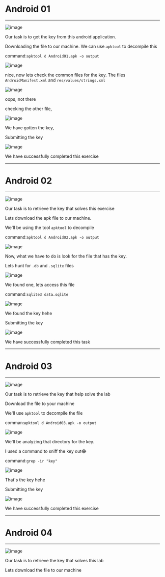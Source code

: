 # Android 01
<hr>

![image](https://github.com/BlackAnon22/BlackAnon22.github.io/assets/67879936/dabd457b-3a3c-41f1-bd3a-a5e8f597ec26)

Our task is to get the key from this android application.

Downloading the file to our machine. We can use ```apktool``` to decompile this

command:```apktool d Android01.apk -o output```

![image](https://github.com/BlackAnon22/BlackAnon22.github.io/assets/67879936/77f59522-9b4e-4dd2-80d7-543828786c9e)

nice, now lets check the common files for the key. The files ```AndroidManifest.xml``` and ```res/values/strings.xml```

![image](https://github.com/BlackAnon22/BlackAnon22.github.io/assets/67879936/fc26db8c-2653-4423-918b-17f2a4db3221)

oops, not there

checking the other file,

![image](https://github.com/BlackAnon22/BlackAnon22.github.io/assets/67879936/e9347e46-1a28-47cc-bb65-ab6a8ec7a3e1)

We have gotten the key,

Submitting the key

![image](https://github.com/BlackAnon22/BlackAnon22.github.io/assets/67879936/3e504138-84b5-4124-b4db-8a3922d7207c)

We have successfully completed this exercise

---------------------------

# Android 02
<hr>

![image](https://github.com/BlackAnon22/BlackAnon22.github.io/assets/67879936/e362f170-d639-4221-8e59-9c706fe5306a)

Our task is to retrieve the key that solves this exercise

Lets download the apk file to our machine.

We'll be using the tool ```apktool``` to decompile

command:```apktool d Android02.apk -o output```

![image](https://github.com/BlackAnon22/BlackAnon22.github.io/assets/67879936/3a3cc77f-9f59-45c5-ad4c-69dc8fa422a7)

Now, what we  have to do is  look for the file that has the key.

Lets hunt for ```.db``` and ```.sqlite``` files

![image](https://github.com/BlackAnon22/BlackAnon22.github.io/assets/67879936/f2c413b0-b624-48a2-9173-908f1cf53db3)

We found one, lets access this file

command:```sqlite3 data.sqlite```

![image](https://github.com/BlackAnon22/BlackAnon22.github.io/assets/67879936/f1432385-c74a-4301-b719-0fff1f2f7b0a)

We found the key hehe

Submitting the key

![image](https://github.com/BlackAnon22/BlackAnon22.github.io/assets/67879936/fd623df5-acad-41bd-967c-80a80eb3c858)

We have successfully completed this task

--------------------------

# Android 03
<hr>

![image](https://github.com/BlackAnon22/BlackAnon22.github.io/assets/67879936/6cf621df-b394-4d5e-b188-4e3731cf9ec6)

Our task is to retrieve the key that help solve the lab

Download the file to your machine

We'll use ```apktool``` to decompile the file

comman:```apktool d Android03.apk -o output```

![image](https://github.com/BlackAnon22/BlackAnon22.github.io/assets/67879936/c2bb25cb-6c1b-4828-92c0-509b50fd2f21)

We'll be analyzing that directory for the key.

I used a command to sniff the key out😂

command:```grep -ir "key"```

![image](https://github.com/BlackAnon22/BlackAnon22.github.io/assets/67879936/579fc230-9b5c-4680-a4ca-867b8b8c1f00)

That's the key hehe

Submitting the key

![image](https://github.com/BlackAnon22/BlackAnon22.github.io/assets/67879936/1ffeb58d-cf82-49fe-90c5-5def5be40a34)

We have successfully completed this exercise

----------------------

# Android 04
<hr>

![image](https://github.com/BlackAnon22/BlackAnon22.github.io/assets/67879936/ca20d8b5-3c72-4860-b0e4-73934b974467)

Our task is to retrieve the key that solves this lab

Lets download the file to our machine















